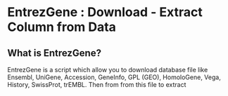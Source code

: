 EntrezGene : Download - Extract Column from Data
================================================

What is EntrezGene?
-------------------

EntrezGene is a script which allow you to download database file like Ensembl, UniGene, Accession, GeneInfo, GPL (GEO), HomoloGene, Vega, History, SwissProt, trEMBL.
Then from from this file to extract


